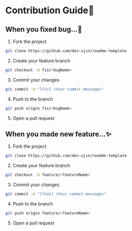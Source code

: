 # Contribution Guide🤝
## When you fixed bug...🐞
1. Fork the project 
```bash
git clone https://github.com/dev-ujin/readme-template
```
2. Create your feature branch
```bash
git checkout -b fix/<bugName>
```
3. Commit your changes
```bash
git commit -m "[fix] <Your commit message>"
```
4. Push to the branch
```bash
git push origin fix/<bugName>
```
5. Open a pull request

## When you made new feature...✨
1. Fork the project 
```bash
git clone https://github.com/dev-ujin/readme-template
```
2. Create your feature branch
```bash
git checkout -b feature/<featureName>
```
3. Commit your changes
```bash
git commit -m "[feat] <Your commit message>"
```
4. Push to the branch
```bash
git push origin feature/<featureName>
```
5. Open a pull request